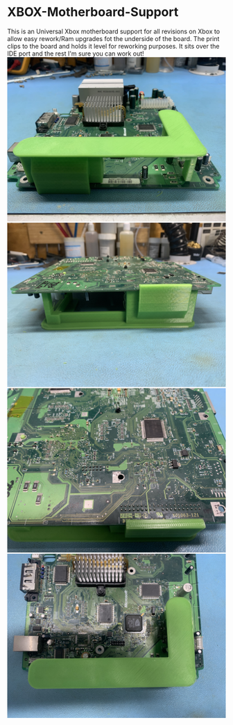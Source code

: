 # XBOX-Motherboard-Support
This is an Universal Xbox motherboard support for all revisions on Xbox to allow easy rework/Ram upgrades fot the underside of the board. The print clips to the board and holds it level for reworking purposes. It sits over the IDE port and the rest I'm sure you can work out!
​![GitHub Image](IMG-7807.jpg)
​![GitHub Image](IMG-7808.jpg)
​![GitHub Image](IMG-7809.jpg)
​![GitHub Image](IMG-7810.jpg)
